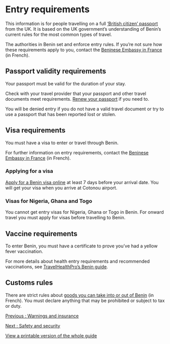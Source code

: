 # Entry requirements

This information is for people travelling on a full [‘British citizen’ passport](https://www.gov.uk/types-of-british-nationality) from the UK. It is based on the UK government’s understanding of Benin’s current rules for the most common types of travel.

The authorities in Benin set and enforce entry rules. If you’re not sure how these requirements apply to you, contact the [Beninese Embassy in France](https://www.benin-ambassade.fr/) (in French).

## Passport validity requirements

Your passport must be valid for the duration of your stay.

Check with your travel provider that your passport and other travel documents meet requirements. [Renew your passport](https://www.gov.uk/renew-adult-passport/renew) if you need to.

You will be denied entry if you do not have a valid travel document or try to use a passport that has been reported lost or stolen.

## Visa requirements

You must have a visa to enter or travel through Benin.

For further information on entry requirements, contact the [Beninese Embassy in France](https://www.benin-ambassade.fr/) (in French).

### Applying for a visa

[Apply for a Benin visa online](https://evisa.bj/) at least 7 days before your arrival date. You will get your visa when you arrive at Cotonou airport.

### Visas for Nigeria, Ghana and Togo

You cannot get entry visas for Nigeria, Ghana or Togo in Benin. For onward travel you must apply for visas before travelling to Benin.

## Vaccine requirements

To enter Benin, you must have a certificate to prove you’ve had a yellow fever vaccination.

For more details about health entry requirements and recommended vaccinations, see [TravelHealthPro’s Benin guide](https://travelhealthpro.org.uk/country/27/benin#Vaccine_Recommendations).

## Customs rules

There are strict rules about [goods you can take into or out of Benin](https://douanes.gouv.bj) (in French). You must declare anything that may be prohibited or subject to tax or duty.

[Previous
:
Warnings and insurance](/foreign-travel-advice/benin)

[Next
:
Safety and security](/foreign-travel-advice/benin/safety-and-security)

[View a printable version of the whole guide](/foreign-travel-advice/benin/print)